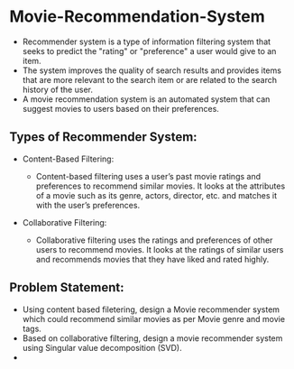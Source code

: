 # Movie-Recommendation-System
 - Recommender system is a type of information filtering system that seeks to predict the "rating" or "preference" a user would give to an item.
 - The system improves the quality of search results and provides items that are more relevant to the search item or are related to the search history of the user.
 - A movie recommendation system is an automated system that can suggest movies to users based on their preferences.
 
## Types of Recommender System:
- Content-Based Filtering: 
   - Content-based filtering uses a user’s past movie ratings and preferences to recommend similar movies. It looks at the attributes of a movie such as its genre, actors, director, etc. and matches it with the user’s preferences.

- Collaborative Filtering: 
    - Collaborative filtering uses the ratings and preferences of other users to recommend movies. It looks at the ratings of similar users and recommends movies that they have liked and rated highly.

## Problem Statement:
- Using content based filetering, design a Movie recommender system which could recommend similar movies as per Movie genre and movie tags.
- Based on collaborative filtering, design a movie recommender system using Singular value decomposition (SVD).
- 
